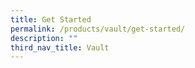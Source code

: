 ```yaml
---
title: Get Started
permalink: /products/vault/get-started/
description: ""
third_nav_title: Vault
---
```



